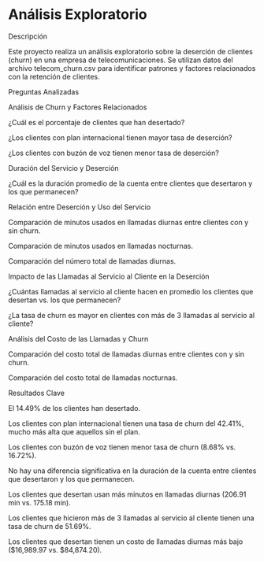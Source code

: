 # Análisis Exploratorio

Descripción

Este proyecto realiza un análisis exploratorio sobre la deserción de clientes (churn) en una empresa de telecomunicaciones. Se utilizan datos del archivo telecom_churn.csv para identificar patrones y factores relacionados con la retención de clientes.

Preguntas Analizadas

Análisis de Churn y Factores Relacionados

¿Cuál es el porcentaje de clientes que han desertado?

¿Los clientes con plan internacional tienen mayor tasa de deserción?

¿Los clientes con buzón de voz tienen menor tasa de deserción?

Duración del Servicio y Deserción

¿Cuál es la duración promedio de la cuenta entre clientes que desertaron y los que permanecen?

Relación entre Deserción y Uso del Servicio

Comparación de minutos usados en llamadas diurnas entre clientes con y sin churn.

Comparación de minutos usados en llamadas nocturnas.

Comparación del número total de llamadas diurnas.

Impacto de las Llamadas al Servicio al Cliente en la Deserción

¿Cuántas llamadas al servicio al cliente hacen en promedio los clientes que desertan vs. los que permanecen?

¿La tasa de churn es mayor en clientes con más de 3 llamadas al servicio al cliente?

Análisis del Costo de las Llamadas y Churn

Comparación del costo total de llamadas diurnas entre clientes con y sin churn.

Comparación del costo total de llamadas nocturnas.

Resultados Clave

El 14.49% de los clientes han desertado.

Los clientes con plan internacional tienen una tasa de churn del 42.41%, mucho más alta que aquellos sin el plan.

Los clientes con buzón de voz tienen menor tasa de churn (8.68% vs. 16.72%).

No hay una diferencia significativa en la duración de la cuenta entre clientes que desertaron y los que permanecen.

Los clientes que desertan usan más minutos en llamadas diurnas (206.91 min vs. 175.18 min).

Los clientes que hicieron más de 3 llamadas al servicio al cliente tienen una tasa de churn de 51.69%.

Los clientes que desertan tienen un costo de llamadas diurnas más bajo ($16,989.97 vs. $84,874.20).
